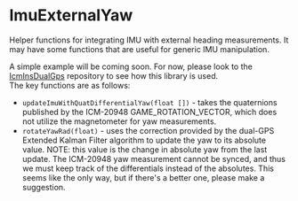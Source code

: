 # ImuExternalYaw
Helper functions for integrating IMU with external heading measurements. It may have some functions that are useful for generic IMU manipulation.

A simple example will be coming soon. For now, please look to the [IcmInsDualGps](https://github.com/copperpunk-arduino/icm-ins-dual-gps) repository to see how this library is used.<br>
The key functions are as follows:<br>
*   `updateImuWithQuatDifferentialYaw(float [])` - takes the quaternions published by the ICM-20948 GAME_ROTATION_VECTOR, which does not utilize the magnetometer for yaw measurements.
*   `rotateYawRad(float)` - uses the correction provided by the dual-GPS Extended Kalman Filter algorithm to update the yaw to its absolute value. NOTE: this value is the change in absolute yaw from the last update. The ICM-20948 yaw measurement cannot be synced, and thus we must keep track of the differentials instead of the absolutes. This seems like the only way, but if there's a better one, please make a suggestion.
